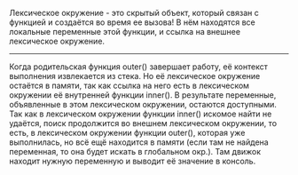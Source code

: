 Лексическое окружение - это скрытый объект, который связан с функцией и создаётся во время ее вызова! В нём находятся все локальные переменные этой функции, и ссылка на внешнее лексическое окружение. 

--------------------

Когда родительская функция outer() завершает работу, её контекст выполнения извлекается из стека. Но её лексическое окружение остаётся в памяти, так как ссылка на него есть в лексическом окружении её внутренней функции inner(). В результате переменные, объявленные в этом лексическом окружении, остаются доступными. 
Так как в лексическом окружении функции inner() искомое найти не удаётся, поиск продолжится во внешнем лексическом окружении, то есть, в лексическом окружении функции outer(), которая уже выполнилась, но всё ещё находится в памяти (если там не найдена переменная, то она будет искать в глобальном окр.). Там движок находит нужную переменную и выводит её значение в консоль.